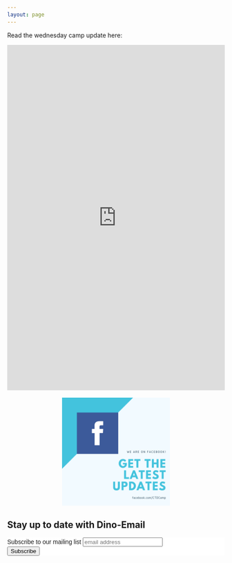 ```yaml
---
layout: page
---
```


Read the wednesday camp update here:

<iframe src="https://onedrive.live.com/embed?cid=FDB990AE1C7681FF&resid=FDB990AE1C7681FF%218455&authkey=ALNkXXqz4r0-mos&em=2" width="100%" height="800px" frameborder="0"></iframe>

<p align="center"><a href="https://www.facebook.com/CTDCamp/"><img width="250" height="250" alt="We are on Facebook!" src="/public/content/images/onfacebook.png" border="0" /></a></p>

<h2>Stay up to date with Dino-Email</h2>

<!-- Begin Mailchimp Signup Form -->
<link href="//cdn-images.mailchimp.com/embedcode/slim-10_7.css" rel="stylesheet" type="text/css">
<style type="text/css">
	#mc_embed_signup{background:#fff; clear:left; font:14px Helvetica,Arial,sans-serif; }
	/* Add your own Mailchimp form style overrides in your site stylesheet or in this style block.
	   We recommend moving this block and the preceding CSS link to the HEAD of your HTML file. */
</style>
<div id="mc_embed_signup">
<form action="https://crosstimbersdistrict.us20.list-manage.com/subscribe/post?u=891c0ef10c4e37d9e4be81b22&amp;id=9952788ab8" method="post" id="mc-embedded-subscribe-form" name="mc-embedded-subscribe-form" class="validate" target="_blank" novalidate>
    <div id="mc_embed_signup_scroll">
	<label for="mce-EMAIL">Subscribe to our mailing list</label>
	<input type="email" value="" name="EMAIL" class="email" id="mce-EMAIL" placeholder="email address" required>
    <!-- real people should not fill this in and expect good things - do not remove this or risk form bot signups-->
    <div style="position: absolute; left: -5000px;" aria-hidden="true"><input type="text" name="b_891c0ef10c4e37d9e4be81b22_9952788ab8" tabindex="-1" value=""></div>
    <div class="clear"><input type="submit" value="Subscribe" name="subscribe" id="mc-embedded-subscribe" class="button"></div>
    </div>
</form>
</div>

<!--End mc_embed_signup-->
